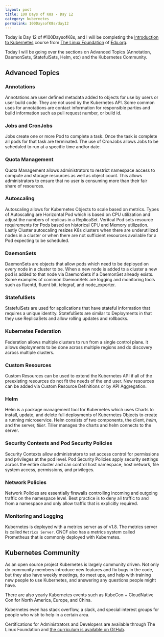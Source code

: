 ```yaml
---
layout: post
title: 100 Days of K8s - Day 12
category: kubernetes
permalink: 100DaysofK8s/day12
---
```


Today is Day 12 of #100DaysofK8s, and I will be completing the [Introduction to Kubernetes](https://www.edx.org/course/introduction-to-kubernetes) course from [The Linux Foundation](www.linuxfoundation.org/‎
) of [Edx.org](https://edx.org).

Today I will be going over the sections on Advanced Topics (Annotation, DaemonSets, StatefulSets, Helm, etc) and the Kubernetes Community.

## Advanced Topics

### Annotations

Annotations are user defined metadata added to objects for use by users or user build code. They are not used by the Kubernetes API. Some common uses for annotations are contact information for responsible parties and build information such as pull request number, or build id.

### Jobs and CronJobs

Jobs create one or more Pod to complete a task. Once the task is complete all pods for that task are terminated. The use of CronJobs allows Jobs to be scheduled to run at a specific time and/or date.

### Quota Management

Quota Management allows administrators to restrict namespace access to compute and storage resources as well as object count. This allows administrators to ensure that no user is consuming more than their fair share of resources.

### Autoscaling

Autoscaling allows for Kubernetes Objects to scale based on metrics. Types of Autoscaling are Horizontal Pod which is based on CPU utilization and adjust the numbers of replicas in a ReplicaSet. Veritcal Pod sets resource requirements for Pods based on historical CPU and Memory utilization. Lastly Cluster autoscaling resizes K8s clusters when there are underutilized nodes in a cluster or when there are not sufficient resources available for a Pod expecting to be scheduled.

### DaemonSets

DaemonSets are objects that allow pods which need to be deployed on every node in a cluster to be. When a new node is added to a cluster a new pod is added to that node via DaemonSets if a DaemonSet already exists.  Some examples of common DaemonSets are logging and monitoring tools such as fluentd, fluent bit, telegraf, and node_exporter.

### StatefulSets

StatefulSets are used for applications that have stateful information that requires a unique identity. StatefulSets are similar to Deployments in that they use ReplicaSets and allow rolling updates and rollbacks.

### Kubernetes Federation

Federation allows multiple clusters to run from a single control plane. It allows deployments to be done across multiple regions and do discovery across multiple clusters.

### Custom Resources

Custom Resources can be used to extend the Kubernetes API if all of the preexisting resources do not fit the needs of the end user. New resources can be added via Custom Resource Definitions or by API Aggregation.

### Helm

Helm is a package management tool for Kubernetes which uses Charts to install, update, and delete full deployments of Kubernetes Objects to create a running microservice.  Helm consists of two components, the client, *helm*, and the server, *tiller*. Tiller manages the charts and helm connects to the server.

### Security Contexts and Pod Security Policies

Security Contexts allow administrators to set access control for permissions and privileges at the pod level. Pod Security Policies apply security settings across the entire cluster and can control host namespace, host network, file system access, permissions, and privileges.

### Network Policies

Network Policies are essentially firewalls controlling incoming and outgoing traffic on the namespace level. Best practice is to deny all traffic to and from a namespace and only allow traffic that is explicitly required.

### Monitoring and Logging

Kubernetes is deployed with a metrics server as of v1.8. The metrics server is called `Metrics Server`. CNCF also has a metrics system called Prometheus that is commonly deployed with Kubernetes.

## Kubernetes Community

As an open source project Kubernetes is largely community driven. Not only do community members introduce new features and fix bugs in the code, but they also have weekly meetings, do meet ups, and help with training new people to use Kubernetes, and answering any questions people might have.

There are also yearly Kubernetes events such as KubeCon + CloudNative Con for North America, Europe, and China.

Kubernetes even has stack overflow, a slack, and special interest groups for people who wish to help in a certain area.

Certifications for Administrators and Developers are available through The Linux Foundation and [the curriculum is available on GitHub](https://github.com/cncf/curriculum).
